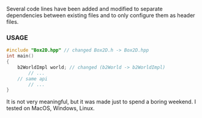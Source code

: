 Several code lines have been added and modified to separate dependencies between existing files and to only configure them as header files.

### USAGE

```cpp
#include "Box2D.hpp" // changed Box2D.h -> Box2D.hpp
int main()
{
	b2WorldImpl world; // changed (b2World -> b2WorldImpl)
    	// ...
	// same api
    	// ...
}
```

It is not very meaningful, but it was made just to spend a boring weekend. I tested on MacOS, Windows, Linux.
